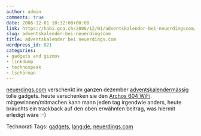 ```yaml
---
author: admin
comments: true
date: 2006-12-01 10:32:08+00:00
link: https://habi.gna.ch/2006/12/01/adventskalender-bei-neuerdingscom/
slug: adventskalender-bei-neuerdingscom
title: adventskalender bei neuerdings.com
wordpress_id: 821
categories:
- gadgets and gizmos
- linkdump
- technospeak
- tschörman
---
```


[neuerdings.com](http://neuerdings.com/) verschenkt im ganzen dezember [adventskalendermässig](http://neuerdings.com/2006/12/01/der-neuerdings-adventskalender-24-tage-24-gewinne/) tolle gadgets.
heute verschenken sie den [Archos 604 WiFi](http://neuerdings.com/2006/12/01/adventskalender-tuer-1-archos-604-wifi/). mitgewinnen/mitmachen kann mann jeden tag irgendwie anders, heute brauchts ein trackback auf den oben erwähnten beitrag, was hiermit erledigt wäre :-)


Technorati Tags: [gadgets](http://www.technorati.com/tag/gadgets), [lang:de](http://www.technorati.com/tag/lang:de), [neuerdings.com](http://www.technorati.com/tag/neuerdings.com)
